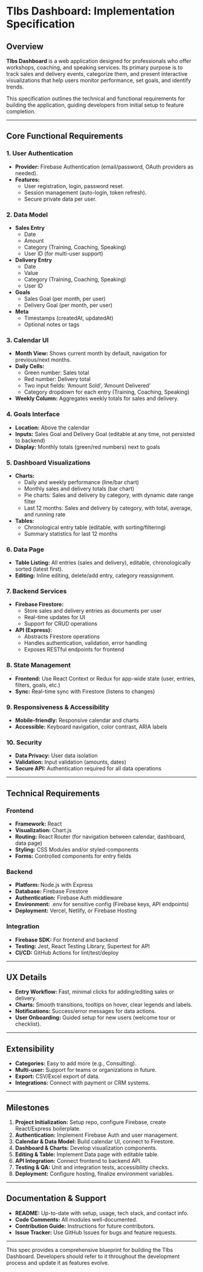 # Tlbs Dashboard: Implementation Specification

## Overview

**Tlbs Dashboard** is a web application designed for professionals who offer workshops, coaching, and speaking services. Its primary purpose is to track sales and delivery events, categorize them, and present interactive visualizations that help users monitor performance, set goals, and identify trends.

This specification outlines the technical and functional requirements for building the application, guiding developers from initial setup to feature completion.

---

## Core Functional Requirements

### 1. User Authentication
- **Provider:** Firebase Authentication (email/password, OAuth providers as needed).
- **Features:**
  - User registration, login, password reset.
  - Session management (auto-login, token refresh).
  - Secure private data per user.

### 2. Data Model
- **Sales Entry**
  - Date
  - Amount
  - Category (Training, Coaching, Speaking)
  - User ID (for multi-user support)
- **Delivery Entry**
  - Date
  - Value
  - Category (Training, Coaching, Speaking)
  - User ID
- **Goals**
  - Sales Goal (per month, per user)
  - Delivery Goal (per month, per user)
- **Meta**
  - Timestamps (createdAt, updatedAt)
  - Optional notes or tags

### 3. Calendar UI
- **Month View:** Shows current month by default, navigation for previous/next months.
- **Daily Cells:**
  - Green number: Sales total
  - Red number: Delivery total
  - Two input fields: ‘Amount Sold’, ‘Amount Delivered’
  - Category dropdown for each entry (Training, Coaching, Speaking)
- **Weekly Column:** Aggregates weekly totals for sales and delivery.

### 4. Goals Interface
- **Location:** Above the calendar
- **Inputs:** Sales Goal and Delivery Goal (editable at any time, not persisted to backend)
- **Display:** Monthly totals (green/red numbers) next to goals

### 5. Dashboard Visualizations
- **Charts:**
  - Daily and weekly performance (line/bar chart)
  - Monthly sales and delivery totals (bar chart)
  - Pie charts: Sales and delivery by category, with dynamic date range filter
  - Last 12 months: Sales and delivery by category, with total, average, and running rate
- **Tables:**
  - Chronological entry table (editable, with sorting/filtering)
  - Summary statistics for last 12 months

### 6. Data Page
- **Table Listing:** All entries (sales and delivery), editable, chronologically sorted (latest first).
- **Editing:** Inline editing, delete/add entry, category reassignment.

### 7. Backend Services
- **Firebase Firestore:**
  - Store sales and delivery entries as documents per user
  - Real-time updates for UI
  - Support for CRUD operations
- **API (Express):**
  - Abstracts Firestore operations
  - Handles authentication, validation, error handling
  - Exposes RESTful endpoints for frontend

### 8. State Management
- **Frontend:** Use React Context or Redux for app-wide state (user, entries, filters, goals, etc.)
- **Sync:** Real-time sync with Firestore (listens to changes)

### 9. Responsiveness & Accessibility
- **Mobile-friendly:** Responsive calendar and charts
- **Accessible:** Keyboard navigation, color contrast, ARIA labels

### 10. Security
- **Data Privacy:** User data isolation
- **Validation:** Input validation (amounts, dates)
- **Secure API:** Authentication required for all data operations

---

## Technical Requirements

### Frontend
- **Framework:** React
- **Visualization:** Chart.js
- **Routing:** React Router (for navigation between calendar, dashboard, data page)
- **Styling:** CSS Modules and/or styled-components
- **Forms:** Controlled components for entry fields

### Backend
- **Platform:** Node.js with Express
- **Database:** Firebase Firestore
- **Authentication:** Firebase Auth middleware
- **Environment:** .env for sensitive config (Firebase keys, API endpoints)
- **Deployment:** Vercel, Netlify, or Firebase Hosting

### Integration
- **Firebase SDK:** For frontend and backend
- **Testing:** Jest, React Testing Library, Supertest for API
- **CI/CD:** GitHub Actions for lint/test/deploy

---

## UX Details

- **Entry Workflow:** Fast, minimal clicks for adding/editing sales or delivery.
- **Charts:** Smooth transitions, tooltips on hover, clear legends and labels.
- **Notifications:** Success/error messages for data actions.
- **User Onboarding:** Guided setup for new users (welcome tour or checklist).

---

## Extensibility

- **Categories:** Easy to add more (e.g., Consulting).
- **Multi-user:** Support for teams or organizations in future.
- **Export:** CSV/Excel export of data.
- **Integrations:** Connect with payment or CRM systems.

---

## Milestones

1. **Project Initialization:** Setup repo, configure Firebase, create React/Express boilerplate.
2. **Authentication:** Implement Firebase Auth and user management.
3. **Calendar & Data Model:** Build calendar UI, connect to Firestore.
4. **Dashboard & Charts:** Develop visualization components.
5. **Editing & Table:** Implement Data page with editable table.
6. **API Integration:** Connect frontend to backend API.
7. **Testing & QA:** Unit and integration tests, accessibility checks.
8. **Deployment:** Configure hosting, finalize environment variables.

---

## Documentation & Support

- **README:** Up-to-date with setup, usage, tech stack, and contact info.
- **Code Comments:** All modules well-documented.
- **Contribution Guide:** Instructions for future contributors.
- **Issue Tracker:** Use GitHub Issues for bugs and feature requests.

---

This spec provides a comprehensive blueprint for building the Tlbs Dashboard. Developers should refer to it throughout the development process and update it as features evolve.